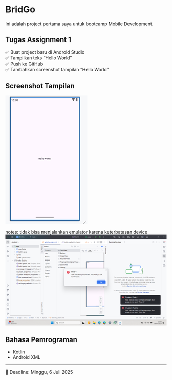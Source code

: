 # BridGo

Ini adalah project pertama saya untuk bootcamp Mobile Development.

## Tugas Assignment 1
✅ Buat project baru di Android Studio  
✅ Tampilkan teks “Hello World”  
✅ Push ke GitHub  
✅ Tambahkan screenshot tampilan “Hello World”  

## Screenshot Tampilan

![Hello World Screenshot](https://raw.githubusercontent.com/aurellyak/BridGo/main/helloworld.png)

notes: tidak bisa menjalankan emulator karena keterbatasan device
![Screenshoot kendala](https://raw.githubusercontent.com/aurellyak/BridGo/main/emulatorProcessTerminated.png)

## Bahasa Pemrograman
- Kotlin
- Android XML

---

📅 Deadline: Minggu, 6 Juli 2025  
